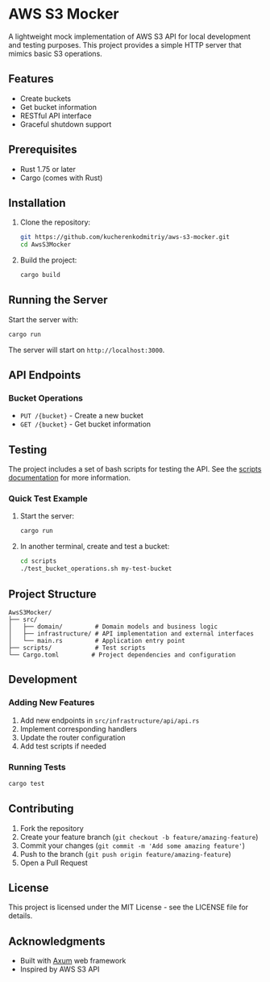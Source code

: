 # AWS S3 Mocker

A lightweight mock implementation of AWS S3 API for local development and testing purposes. This project provides a simple HTTP server that mimics basic S3 operations.

## Features

- Create buckets
- Get bucket information
- RESTful API interface
- Graceful shutdown support

## Prerequisites

- Rust 1.75 or later
- Cargo (comes with Rust)

## Installation

1. Clone the repository:
   ```bash
   git https://github.com/kucherenkodmitriy/aws-s3-mocker.git
   cd AwsS3Mocker
   ```

2. Build the project:
   ```bash
   cargo build
   ```

## Running the Server

Start the server with:
```bash
cargo run
```

The server will start on `http://localhost:3000`.

## API Endpoints

### Bucket Operations

- `PUT /{bucket}` - Create a new bucket
- `GET /{bucket}` - Get bucket information

## Testing

The project includes a set of bash scripts for testing the API. See the [scripts documentation](scripts/README.md) for more information.

### Quick Test Example

1. Start the server:
   ```bash
   cargo run
   ```

2. In another terminal, create and test a bucket:
   ```bash
   cd scripts
   ./test_bucket_operations.sh my-test-bucket
   ```

## Project Structure

```
AwsS3Mocker/
├── src/
│   ├── domain/         # Domain models and business logic
│   ├── infrastructure/ # API implementation and external interfaces
│   └── main.rs         # Application entry point
├── scripts/            # Test scripts
└── Cargo.toml         # Project dependencies and configuration
```

## Development

### Adding New Features

1. Add new endpoints in `src/infrastructure/api/api.rs`
2. Implement corresponding handlers
3. Update the router configuration
4. Add test scripts if needed

### Running Tests

```bash
cargo test
```

## Contributing

1. Fork the repository
2. Create your feature branch (`git checkout -b feature/amazing-feature`)
3. Commit your changes (`git commit -m 'Add some amazing feature'`)
4. Push to the branch (`git push origin feature/amazing-feature`)
5. Open a Pull Request

## License

This project is licensed under the MIT License - see the LICENSE file for details.

## Acknowledgments

- Built with [Axum](https://github.com/tokio-rs/axum) web framework
- Inspired by AWS S3 API 